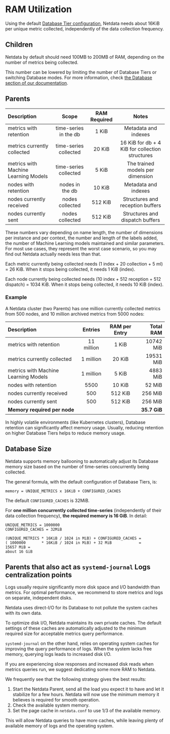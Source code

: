 # RAM Utilization

Using the default [Database Tier configuration](/docs/netdata-agent/configuration/optimizing-metrics-database/change-metrics-storage.md), Netdata needs about 16KiB per unique metric collected, independently of the data collection frequency.

## Children

Netdata by default should need 100MB to 200MB of RAM, depending on the number of metrics being collected.

This number can be lowered by limiting the number of Database Tiers or switching Database modes. For more information, check [the Database section of our documentation](/src/database/README.md).

## Parents

| Description                          |         Scope         | RAM Required |                      Notes                       |
|:-------------------------------------|:---------------------:|:------------:|:------------------------------------------------:|
| metrics with retention               | time-series in the db |    1 KiB     |               Metadata and indexes               |
| metrics currently collected          | time-series collected |    20 KiB    | 16 KiB for db + 4 KiB for collection structures  |
| metrics with Machine Learning Models | time-series collected |    5 KiB     |         The trained models per dimension         |
| nodes with retention                 |    nodes in the db    |    10 KiB    |               Metadata and indexes               |
| nodes currently received             |    nodes collected    |   512 KiB    |         Structures and reception buffers         |
| nodes currently sent                 |    nodes collected    |   512 KiB    |         Structures and dispatch buffers          |

These numbers vary depending on name length, the number of dimensions per instance and per context, the number and length of the labels added, the number of Machine Learning models maintained and similar parameters. For most use cases, they represent the worst case scenario, so you may find out Netdata actually needs less than that.

Each metric currently being collected needs (1 index + 20 collection + 5 ml) = 26 KiB.  When it stops being collected, it needs 1 KiB (index).

Each node currently being collected needs (10 index + 512 reception + 512 dispatch) = 1034 KiB. When it stops being collected, it needs 10 KiB (index).

### Example

A Netdata cluster (two Parents) has one million currently collected metrics from 500 nodes, and 10 million archived metrics from 5000 nodes:

| Description                          |  Entries   | RAM per Entry |    Total RAM |
|:-------------------------------------|:----------:|:-------------:|-------------:|
| metrics with retention               | 11 million |     1 KiB     |    10742 MiB |
| metrics currently collected          | 1 million  |    20 KiB     |    19531 MiB |
| metrics with Machine Learning Models | 1 million  |     5 KiB     |     4883 MiB |
| nodes with retention                 |    5500    |    10 KiB     |       52 MiB |
| nodes currently received             |    500     |    512 KiB    |      256 MiB |
| nodes currently sent                 |    500     |    512 KiB    |      256 MiB |
| **Memory required per node**         |            |               | **35.7 GiB** |

In highly volatile environments (like Kubernetes clusters), Database retention can significantly affect memory usage. Usually, reducing retention on higher Database Tiers helps to reduce memory usage.

## Database Size

Netdata supports memory ballooning to automatically adjust its Database memory size based on the number of time-series concurrently being collected.

The general formula, with the default configuration of Database Tiers, is:

```text
memory = UNIQUE_METRICS x 16KiB + CONFIGURED_CACHES
```

The default `CONFIGURED_CACHES` is 32MiB.

For **one million concurrently collected time-series** (independently of their data collection frequency), **the required memory is 16 GiB**. In detail:

```text
UNIQUE_METRICS = 1000000
CONFIGURED_CACHES = 32MiB

(UNIQUE_METRICS * 16KiB / 1024 in MiB) + CONFIGURED_CACHES =
( 1000000       * 16KiB / 1024 in MiB) + 32 MiB            =
15657 MiB =
about 16 GiB
```

## Parents that also act as `systemd-journal` Logs centralization points

Logs usually require significantly more disk space and I/O bandwidth than metrics. For optimal performance, we recommend to store metrics and logs on separate, independent disks.

Netdata uses direct-I/O for its Database to not pollute the system caches with its own data.

To optimize disk I/O, Netdata maintains its own private caches. The default settings of these caches are automatically adjusted to the minimum required size for acceptable metrics query performance.

`systemd-journal` on the other hand, relies on operating system caches for improving the query performance of logs. When the system lacks free memory, querying logs leads to increased disk I/O.

If you are experiencing slow responses and increased disk reads when metrics queries run, we suggest dedicating some more RAM to Netdata.

We frequently see that the following strategy gives the best results:

1. Start the Netdata Parent, send all the load you expect it to have and let it stabilize for a few hours. Netdata will now use the minimum memory it believes is required for smooth operation.
2. Check the available system memory.
3. Set the page cache in `netdata.conf` to use 1/3 of the available memory.

This will allow Netdata queries to have more caches, while leaving plenty of available memory of logs and the operating system.
